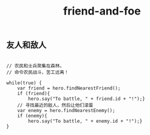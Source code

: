﻿---
layout: default
title: friend-and-foe
---
## 友人和敌人
```

// 农民和士兵聚集在森林。
// 命令农民战斗，苦工远离！

while(true) {
    var friend = hero.findNearestFriend();
    if (friend){
        hero.say("To battle, " + friend.id + "!");}
    // 寻找最近的敌人，然后让他们滚蛋
    var enemy = hero.findNearestEnemy();
    if (enemy){
        hero.say("To battle, " + enemy.id + "!");}
}

```

